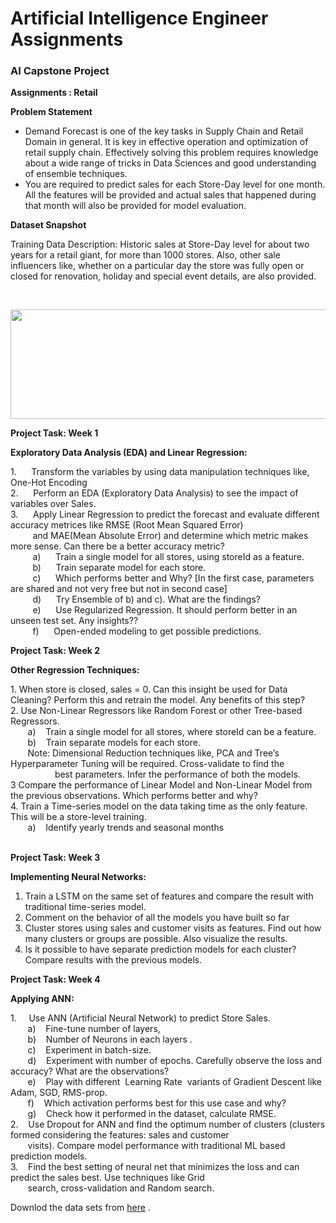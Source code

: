 <h1>Artificial Intelligence Engineer Assignments </h1>
<h3>AI Capstone Project</h3>
 <b>Assignments : Retail</b><br>

 <div _ngcontent-ppr-c44="" class="ng-star-inserted"><div _ngcontent-ppr-c44="" class="project-information"><div _ngcontent-ppr-c44="" class="project-description sl-ck-editor">
 
 <div _ngcontent-ppr-c44=""><p><strong>Problem Statement</strong></p>

<ul>
	<li>Demand Forecast is one of the key tasks in Supply Chain and Retail Domain in general. It is key in effective operation and optimization of retail supply chain. Effectively solving this problem requires knowledge about a wide range of tricks in Data Sciences and good understanding of ensemble techniques.&nbsp;</li>
	<li>You are required to predict sales for each Store-Day level for one month. All the features will be provided and actual sales that happened during that month will also be provided for model evaluation.&nbsp;</li>
</ul>

<p><strong>Dataset Snapshot</strong></p>

<p>Training Data Description: Historic sales at Store-Day level for about two years for a retail giant, for more than 1000 stores. Also, other sale influencers like, whether on a particular day the store was fully open or closed for renovation, holiday and special event details, are also provided.&nbsp;</p>

<p>&nbsp;</p>

<p><img alt="" height="175" src="https://cfs22.simplicdn.net/paperclip/project/images/1566547170_cap 3.png" width="662"></p>

<p><strong>Project Task: Week 1</strong></p>

<p><strong>Exploratory Data Analysis (EDA) and Linear Regression:</strong></p>

<p>1. &nbsp; &nbsp; &nbsp;Transform the variables by using data manipulation techniques like, One-Hot Encoding&nbsp;<br>
2. &nbsp; &nbsp; &nbsp;Perform an EDA (Exploratory Data Analysis) to see the impact of variables over Sales.<br>
3. &nbsp; &nbsp; &nbsp;Apply Linear Regression to predict the forecast and evaluate different accuracy metrices like RMSE (Root Mean Squared Error)<br>
&nbsp; &nbsp; &nbsp; &nbsp; &nbsp;and MAE(Mean Absolute Error) and determine which metric makes more sense. Can there be a better accuracy metric?<br>
&nbsp; &nbsp; &nbsp; &nbsp; &nbsp;a)&nbsp;&nbsp; &nbsp; &nbsp;Train a single model for all stores, using storeId as a feature.<br>
&nbsp; &nbsp; &nbsp; &nbsp; &nbsp;b)&nbsp;&nbsp; &nbsp; &nbsp;Train separate model for each store.<br>
&nbsp; &nbsp; &nbsp; &nbsp; &nbsp;c)&nbsp;&nbsp; &nbsp; &nbsp;Which performs better and Why? [In the first case, parameters are shared and not very free but not in second case]<br>
&nbsp; &nbsp; &nbsp; &nbsp; &nbsp;d)&nbsp;&nbsp; &nbsp; &nbsp;Try Ensemble of b) and c). What are the findings?<br>
&nbsp; &nbsp; &nbsp; &nbsp; &nbsp;e)&nbsp;&nbsp; &nbsp; &nbsp;Use Regularized Regression. It should perform better in an unseen test set. Any insights??<br>
&nbsp; &nbsp; &nbsp; &nbsp; &nbsp;f)&nbsp;&nbsp; &nbsp; &nbsp;Open-ended modeling to get possible predictions.</p>

<p><strong>Project Task: Week 2</strong></p>

<p><strong>Other Regression Techniques:</strong></p>

<p>1. When store is closed, sales = 0. Can this insight be used for Data Cleaning? Perform this and retrain the model. Any benefits of this step?<br>
2. Use Non-Linear Regressors like Random Forest or other Tree-based Regressors.<br>
&nbsp; &nbsp; &nbsp; &nbsp;a)&nbsp;&nbsp; &nbsp;Train a single model for all stores, where storeId can be a feature.<br>
&nbsp; &nbsp; &nbsp; &nbsp;b)&nbsp;&nbsp; &nbsp;Train separate models for each store.<br>
&nbsp; &nbsp; &nbsp; &nbsp;Note: Dimensional Reduction techniques like, PCA and Tree’s Hyperparameter Tuning will be required. Cross-validate to find the<br>
&nbsp; &nbsp; &nbsp; &nbsp; &nbsp; &nbsp; &nbsp; &nbsp; &nbsp; best parameters. Infer the performance of both the models.&nbsp;<br>
3 Compare the performance of Linear Model and Non-Linear Model from the previous observations. Which performs better and why?<br>
4. Train a Time-series model on the data taking time as the only feature. This will be a store-level training.<br>
&nbsp; &nbsp; &nbsp; &nbsp;a) &nbsp; &nbsp;Identify yearly trends and seasonal months<br>
&nbsp;</p>

<p><strong>Project Task: Week 3</strong></p>

<p><strong>Implementing Neural Networks:</strong></p>

<ol>
	<li>Train a LSTM on the same set of features and compare the result with traditional time-series model.</li>
	<li>Comment on the behavior of all the models you have built so far</li>
	<li>Cluster stores using sales and customer visits as features. Find out how many clusters or groups are possible. Also visualize the results.</li>
	<li>Is it possible to have separate prediction models for each cluster? Compare results with the previous models.</li>
</ol>

<p><strong>Project Task: Week 4</strong></p>

<p><strong>Applying ANN:</strong></p>

<p>1.&nbsp; &nbsp; &nbsp;Use ANN (Artificial Neural Network) to predict Store Sales.<br>
&nbsp; &nbsp; &nbsp; &nbsp;a)&nbsp;&nbsp; &nbsp;Fine-tune number of layers,<br>
&nbsp; &nbsp; &nbsp; &nbsp;b)&nbsp;&nbsp; &nbsp;Number of Neurons in each layers .<br>
&nbsp; &nbsp; &nbsp; &nbsp;c)&nbsp;&nbsp; &nbsp;Experiment in batch-size.<br>
&nbsp; &nbsp; &nbsp; &nbsp;d)&nbsp;&nbsp; &nbsp;Experiment with number of epochs. Carefully observe the loss and accuracy? What are the observations?<br>
&nbsp; &nbsp; &nbsp; &nbsp;e)&nbsp;&nbsp; &nbsp;Play with different &nbsp;Learning Rate &nbsp;variants of Gradient Descent like Adam, SGD, RMS-prop.<br>
&nbsp; &nbsp; &nbsp; &nbsp;f)&nbsp;&nbsp; &nbsp;Which activation performs best for this use case and why?<br>
&nbsp; &nbsp; &nbsp; &nbsp;g)&nbsp;&nbsp; &nbsp;Check how it performed in the dataset, calculate RMSE.<br>
2. &nbsp; &nbsp;Use Dropout for ANN and find the optimum number of clusters (clusters formed considering the features: sales and customer<br>
&nbsp; &nbsp; &nbsp; &nbsp;visits). Compare model performance with traditional ML based prediction models.&nbsp;<br>
3. &nbsp; &nbsp;Find the best setting of neural net that minimizes the loss and can predict the sales best. Use techniques like Grid<br>
&nbsp; &nbsp; &nbsp; &nbsp;search, cross-validation and Random search.</p>

<p>Downlod the data sets from <a href="https://github.com/Simplilearn-Edu/Artificial-Intelligence-Capstone-Project-Datasets" target="_blank">here</a> .</p>
</div></div></div>

</div>